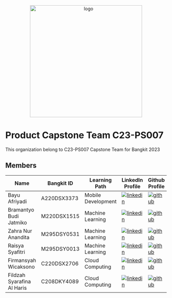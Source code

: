 

<div align="center">
   <img src="[https://github.com/C23-PR571-Greenify/Greenify-Documentation/blob/main/logo.png](https://github.com/TrashtoTreasure/.github/assets/134958727/c5a35389-41b5-46b4-82eb-a729ed5187ba)" alt="logo" width="350" height="auto" />
</div>


# Product Capstone Team C23-PS007
This organization belong to C23-PS007 Capstone Team for Bangkit 2023

## Members
<div align="center">

| Name | Bangkit ID   |  Learning Path | LinkedIn Profile   |   Github Profile   |
| ------------ | ------------ | ------------ | ------------ | ------------ |
| Bayu Afriyadi  |  A220DSX3373 |  Mobile Development | [![linkedin](https://img.shields.io/badge/linkedin-0A66C2?style=for-the-badge&logo=linkedin&logoColor=white)](https://www.linkedin.com/in/bayu-afriyadi-206741154/)  | [![github](https://img.shields.io/badge/GitHub-100000?style=for-the-badge&logo=github&logoColor=white)](https://github.com/bayuafriyadi5) |
| Bramantyo Budi Jatmiko  | M220DSX1515  |  Machine Learning |  [![linkedin](https://img.shields.io/badge/linkedin-0A66C2?style=for-the-badge&logo=linkedin&logoColor=white)](https://www.linkedin.com/in/bramantyobudijatmiko/) | [![github](https://img.shields.io/badge/GitHub-100000?style=for-the-badge&logo=github&logoColor=white)](https://github.com/) |
| Zahra Nur Anandita  | M295DSY0531  |  Machine Learning | [![linkedin](https://img.shields.io/badge/linkedin-0A66C2?style=for-the-badge&logo=linkedin&logoColor=white)](https://www.linkedin.com/in/zahrana/)  | [![github](https://img.shields.io/badge/GitHub-100000?style=for-the-badge&logo=github&logoColor=white)](https://github.com/) |
|  Raisya Syafitri | M295DSY0013  |  Machine Learning | [![linkedin](https://img.shields.io/badge/linkedin-0A66C2?style=for-the-badge&logo=linkedin&logoColor=white)](https://www.linkedin.com/in/raisya-syafitri-7aa23316a/)   | [![github](https://img.shields.io/badge/GitHub-100000?style=for-the-badge&logo=github&logoColor=white)](https://github.com/) |
|  Firmansyah Wicaksono | C220DSX2706  | Cloud Computing  | [![linkedin](https://img.shields.io/badge/linkedin-0A66C2?style=for-the-badge&logo=linkedin&logoColor=white)](https://www.linkedin.com/in/firmansyah-wicaksono/)  | [![github](https://img.shields.io/badge/GitHub-100000?style=for-the-badge&logo=github&logoColor=white)](https://github.com/) |
|  Fildzah Syarafina Al Haris |  C208DKY4089 | Cloud Computing  | [![linkedin](https://img.shields.io/badge/linkedin-0A66C2?style=for-the-badge&logo=linkedin&logoColor=white)](https://www.linkedin.com/in/fildzah-syarafina/) | [![github](https://img.shields.io/badge/GitHub-100000?style=for-the-badge&logo=github&logoColor=white)](https://github.com/) |

</div>



